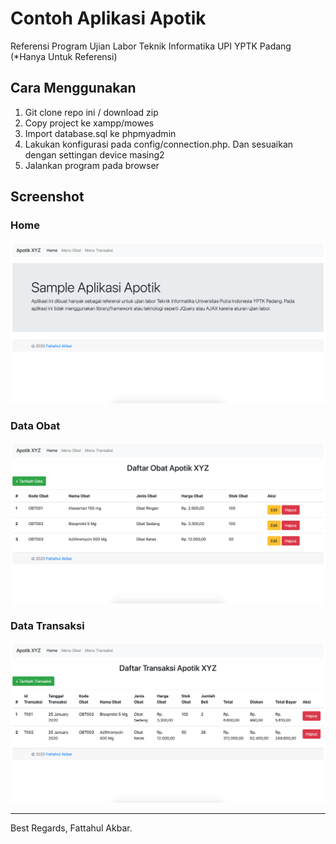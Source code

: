 # Contoh Aplikasi Apotik
Referensi Program Ujian Labor Teknik Informatika UPI YPTK Padang (*Hanya Untuk Referensi)

## Cara Menggunakan
1. Git clone repo ini / download zip
2. Copy project ke xampp/mowes
3. Import database.sql ke phpmyadmin
4. Lakukan konfigurasi pada config/connection.php. Dan sesuaikan dengan settingan device masing2
5. Jalankan program pada browser

## Screenshot
### Home
![Home](https://github.com/fattakbar/pretest-ujian-labor-if/blob/master/screenshoot/1.png)

### Data Obat
![Data Obat](https://github.com/fattakbar/pretest-ujian-labor-if/blob/master/screenshoot/2.png)

### Data Transaksi
![Data Transaksi](https://github.com/fattakbar/pretest-ujian-labor-if/blob/master/screenshoot/3.png)

---

Best Regards,
Fattahul Akbar.
